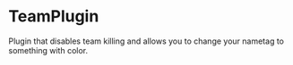 # TeamPlugin
Plugin that disables team killing and allows you to change your nametag to something with color.